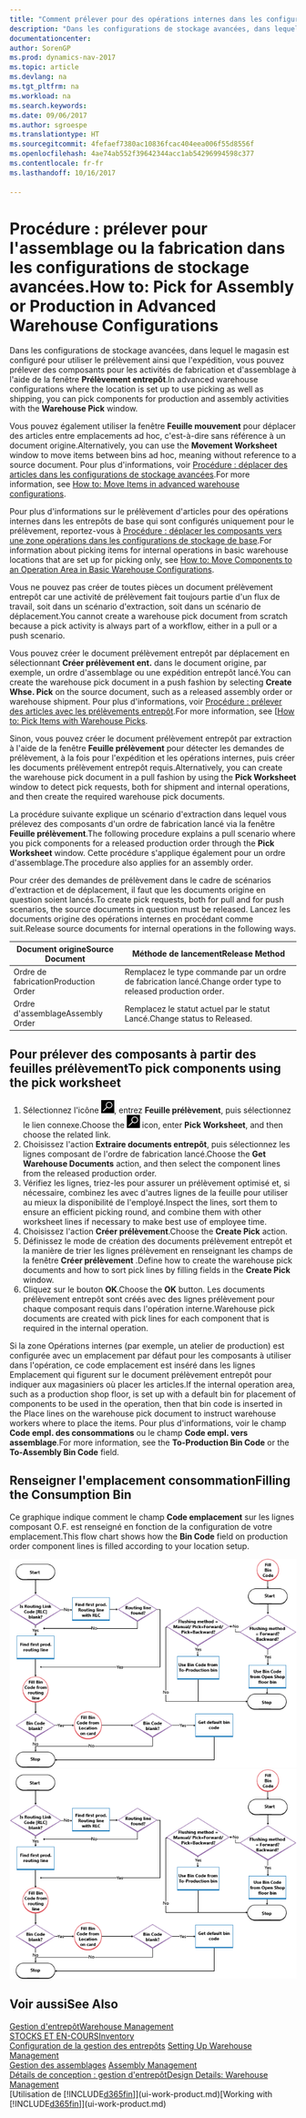 ```yaml
---
title: "Comment prélever pour des opérations internes dans les configurations de stockage avancées"
description: "Dans les configurations de stockage avancées, dans lequel le magasin est configuré pour utiliser le prélèvement ainsi que l'expédition, vous pouvez prélever des composants pour les activités de fabrication et d'assemblage à l'aide de la fenêtre **Prélèvement entrepôt**."
documentationcenter: 
author: SorenGP
ms.prod: dynamics-nav-2017
ms.topic: article
ms.devlang: na
ms.tgt_pltfrm: na
ms.workload: na
ms.search.keywords: 
ms.date: 09/06/2017
ms.author: sgroespe
ms.translationtype: HT
ms.sourcegitcommit: 4fefaef7380ac10836fcac404eea006f55d8556f
ms.openlocfilehash: 4ae74ab552f39642344acc1ab54296994598c377
ms.contentlocale: fr-fr
ms.lasthandoff: 10/16/2017

---
```

# <a name="how-to-pick-for-assembly-or-production-in-advanced-warehouse-configurations"></a><span data-ttu-id="4a213-103">Procédure : prélever pour l'assemblage ou la fabrication dans les configurations de stockage avancées.</span><span class="sxs-lookup"><span data-stu-id="4a213-103">How to: Pick for Assembly or Production in Advanced Warehouse Configurations</span></span>
<span data-ttu-id="4a213-104">Dans les configurations de stockage avancées, dans lequel le magasin est configuré pour utiliser le prélèvement ainsi que l'expédition, vous pouvez prélever des composants pour les activités de fabrication et d'assemblage à l'aide de la fenêtre **Prélèvement entrepôt**.</span><span class="sxs-lookup"><span data-stu-id="4a213-104">In advanced warehouse configurations where the location is set up to use picking as well as shipping, you can pick components for production and assembly activities with the **Warehouse Pick** window.</span></span>  

<span data-ttu-id="4a213-105">Vous pouvez également utiliser la fenêtre **Feuille mouvement** pour déplacer des articles entre emplacements ad hoc, c'est-à-dire sans référence à un document origine.</span><span class="sxs-lookup"><span data-stu-id="4a213-105">Alternatively, you can use the **Movement Worksheet** window to move items between bins ad hoc, meaning without reference to a source document.</span></span> <span data-ttu-id="4a213-106">Pour plus d'informations, voir [Procédure : déplacer des articles dans les configurations de stockage avancées](warehouse-how-to-move-items-in-advanced-warehousing.md).</span><span class="sxs-lookup"><span data-stu-id="4a213-106">For more information, see [How to: Move Items in advanced warehouse configurations](warehouse-how-to-move-items-in-advanced-warehousing.md).</span></span>  

<span data-ttu-id="4a213-107">Pour plus d'informations sur le prélèvement d'articles pour des opérations internes dans les entrepôts de base qui sont configurés uniquement pour le prélèvement, reportez-vous à [Procédure : déplacer les composants vers une zone opérations dans les configurations de stockage de base](warehouse-how-to-move-components-to-an-operation-area-in-basic-warehousing.md).</span><span class="sxs-lookup"><span data-stu-id="4a213-107">For information about picking items for internal operations in basic warehouse locations that are set up for picking only, see [How to: Move Components to an Operation Area in Basic Warehouse Configurations](warehouse-how-to-move-components-to-an-operation-area-in-basic-warehousing.md).</span></span>  

<span data-ttu-id="4a213-108">Vous ne pouvez pas créer de toutes pièces un document prélèvement entrepôt car une activité de prélèvement fait toujours partie d'un flux de travail, soit dans un scénario d'extraction, soit dans un scénario de déplacement.</span><span class="sxs-lookup"><span data-stu-id="4a213-108">You cannot create a warehouse pick document from scratch because a pick activity is always part of a workflow, either in a pull or a push scenario.</span></span>  

<span data-ttu-id="4a213-109">Vous pouvez créer le document prélèvement entrepôt par déplacement en sélectionnant **Créer prélèvement ent.** dans le document origine, par exemple, un ordre d'assemblage ou une expédition entrepôt lancé.</span><span class="sxs-lookup"><span data-stu-id="4a213-109">You can create the warehouse pick document in a push fashion by selecting **Create Whse. Pick** on the source document, such as a released assembly order or warehouse shipment.</span></span> <span data-ttu-id="4a213-110">Pour plus d'informations, voir [Procédure : prélever des articles avec les prélèvements entrepôt](warehouse-how-to-pick-items-for-warehouse-shipment.md).</span><span class="sxs-lookup"><span data-stu-id="4a213-110">For more information, see [[How to: Pick Items with Warehouse Picks](warehouse-how-to-pick-items-for-warehouse-shipment.md).</span></span>  

<span data-ttu-id="4a213-111">Sinon, vous pouvez créer le document prélèvement entrepôt par extraction à l'aide de la fenêtre **Feuille prélèvement** pour détecter les demandes de prélèvement, à la fois pour l'expédition et les opérations internes, puis créer les documents prélèvement entrepôt requis.</span><span class="sxs-lookup"><span data-stu-id="4a213-111">Alternatively, you can create the warehouse pick document in a pull fashion by using the **Pick Worksheet** window to detect pick requests, both for shipment and internal operations, and then create the required warehouse pick documents.</span></span>  

<span data-ttu-id="4a213-112">La procédure suivante explique un scénario d'extraction dans lequel vous prélevez des composants d'un ordre de fabrication lancé via la fenêtre **Feuille prélèvement**.</span><span class="sxs-lookup"><span data-stu-id="4a213-112">The following procedure explains a pull scenario where you pick components for a released production order through the **Pick Worksheet** window.</span></span> <span data-ttu-id="4a213-113">Cette procédure s'applique également pour un ordre d'assemblage.</span><span class="sxs-lookup"><span data-stu-id="4a213-113">The procedure also applies for an assembly order.</span></span>  

<span data-ttu-id="4a213-114">Pour créer des demandes de prélèvement dans le cadre de scénarios d'extraction et de déplacement, il faut que les documents origine en question soient lancés.</span><span class="sxs-lookup"><span data-stu-id="4a213-114">To create pick requests, both for pull and for push scenarios, the source documents in question must be released.</span></span> <span data-ttu-id="4a213-115">Lancez les documents origine des opérations internes en procédant comme suit.</span><span class="sxs-lookup"><span data-stu-id="4a213-115">Release source documents for internal operations in the following ways.</span></span>  

|<span data-ttu-id="4a213-116">Document origine</span><span class="sxs-lookup"><span data-stu-id="4a213-116">Source Document</span></span>|<span data-ttu-id="4a213-117">Méthode de lancement</span><span class="sxs-lookup"><span data-stu-id="4a213-117">Release Method</span></span>|  
|---------------------|--------------------|  
|<span data-ttu-id="4a213-118">Ordre de fabrication</span><span class="sxs-lookup"><span data-stu-id="4a213-118">Production Order</span></span>|<span data-ttu-id="4a213-119">Remplacez le type commande par un ordre de fabrication lancé.</span><span class="sxs-lookup"><span data-stu-id="4a213-119">Change order type to released production order.</span></span>|  
|<span data-ttu-id="4a213-120">Ordre d'assemblage</span><span class="sxs-lookup"><span data-stu-id="4a213-120">Assembly Order</span></span>|<span data-ttu-id="4a213-121">Remplacez le statut actuel par le statut Lancé.</span><span class="sxs-lookup"><span data-stu-id="4a213-121">Change status to Released.</span></span>|  

## <a name="to-pick-components-using-the-pick-worksheet"></a><span data-ttu-id="4a213-122">Pour prélever des composants à partir des feuilles prélèvement</span><span class="sxs-lookup"><span data-stu-id="4a213-122">To pick components using the pick worksheet</span></span>  
1.  <span data-ttu-id="4a213-123">Sélectionnez l'icône ![Page ou état pour la recherche](media/ui-search/search_small.png "Page ou état pour la recherche"), entrez **Feuille prélèvement**, puis sélectionnez le lien connexe.</span><span class="sxs-lookup"><span data-stu-id="4a213-123">Choose the ![Search for Page or Report](media/ui-search/search_small.png "Search for Page or Report icon") icon, enter **Pick Worksheet**, and then choose the related link.</span></span>  
2.  <span data-ttu-id="4a213-124">Choisissez l'action **Extraire documents entrepôt**, puis sélectionnez les lignes composant de l'ordre de fabrication lancé.</span><span class="sxs-lookup"><span data-stu-id="4a213-124">Choose the **Get Warehouse Documents** action, and then select the component lines from the released production order.</span></span>  
3.  <span data-ttu-id="4a213-125">Vérifiez les lignes, triez-les pour assurer un prélèvement optimisé et, si nécessaire, combinez les avec d'autres lignes de la feuille pour utiliser au mieux la disponibilité de l'employé.</span><span class="sxs-lookup"><span data-stu-id="4a213-125">Inspect the lines, sort them to ensure an efficient picking round, and combine them with other worksheet lines if necessary to make best use of employee time.</span></span>  
4.  <span data-ttu-id="4a213-126">Choisissez l'action **Créer prélèvement**.</span><span class="sxs-lookup"><span data-stu-id="4a213-126">Choose the **Create Pick** action.</span></span>  
5.  <span data-ttu-id="4a213-127">Définissez le mode de création des documents prélèvement entrepôt et la manière de trier les lignes prélèvement en renseignant les champs de la fenêtre **Créer prélèvement** .</span><span class="sxs-lookup"><span data-stu-id="4a213-127">Define how to create the warehouse pick documents and how to sort pick lines by filling fields in the **Create Pick** window.</span></span>  
6.  <span data-ttu-id="4a213-128">Cliquez sur le bouton **OK**.</span><span class="sxs-lookup"><span data-stu-id="4a213-128">Choose the **OK** button.</span></span> <span data-ttu-id="4a213-129">Les documents prélèvement entrepôt sont créés avec des lignes prélèvement pour chaque composant requis dans l'opération interne.</span><span class="sxs-lookup"><span data-stu-id="4a213-129">Warehouse pick documents are created with pick lines for each component that is required in the internal operation.</span></span>  

<span data-ttu-id="4a213-130">Si la zone Opérations internes (par exemple, un atelier de production) est configurée avec un emplacement par défaut pour les composants à utiliser dans l'opération, ce code emplacement est inséré dans les lignes Emplacement qui figurent sur le document prélèvement entrepôt pour indiquer aux magasiniers où placer les articles.</span><span class="sxs-lookup"><span data-stu-id="4a213-130">If the internal operation area, such as a production shop floor, is set up with a default bin for placement of components to be used in the operation, then that bin code is inserted in the Place lines on the warehouse pick document to instruct warehouse workers where to place the items.</span></span> <span data-ttu-id="4a213-131">Pour plus d'informations, voir le champ **Code empl. des consommations** ou le champ **Code empl. vers assemblage**.</span><span class="sxs-lookup"><span data-stu-id="4a213-131">For more information, see the **To-Production Bin Code** or the **To-Assembly Bin Code** field.</span></span>

## <a name="filling-the-consumption-bin"></a><span data-ttu-id="4a213-132">Renseigner l'emplacement consommation</span><span class="sxs-lookup"><span data-stu-id="4a213-132">Filling the Consumption Bin</span></span>
<span data-ttu-id="4a213-133">Ce graphique indique comment le champ **Code emplacement** sur les lignes composant O.F. est renseigné en fonction de la configuration de votre emplacement.</span><span class="sxs-lookup"><span data-stu-id="4a213-133">This flow chart shows how the **Bin Code** field on production order component lines is filled according to your location setup.</span></span>

<span data-ttu-id="4a213-134">![Organigramme Flux d'emplacement](media/binflow.png "BinFlow")</span><span class="sxs-lookup"><span data-stu-id="4a213-134">![Bin flow chart](media/binflow.png "BinFlow")</span></span>  

## <a name="see-also"></a><span data-ttu-id="4a213-135">Voir aussi</span><span class="sxs-lookup"><span data-stu-id="4a213-135">See Also</span></span>
[<span data-ttu-id="4a213-136">Gestion d'entrepôt</span><span class="sxs-lookup"><span data-stu-id="4a213-136">Warehouse Management</span></span>](warehouse-manage-warehouse.md)  
[<span data-ttu-id="4a213-137">STOCKS ET EN-COURS</span><span class="sxs-lookup"><span data-stu-id="4a213-137">Inventory</span></span>](inventory-manage-inventory.md)  
<span data-ttu-id="4a213-138">[Configuration de la gestion des entrepôts](warehouse-setup-warehouse.md)   </span><span class="sxs-lookup"><span data-stu-id="4a213-138">[Setting Up Warehouse Management](warehouse-setup-warehouse.md)   </span></span>  
<span data-ttu-id="4a213-139">[Gestion des assemblages](assembly-assemble-items.md)  </span><span class="sxs-lookup"><span data-stu-id="4a213-139">[Assembly Management](assembly-assemble-items.md)  </span></span>  
[<span data-ttu-id="4a213-140">Détails de conception : gestion d'entrepôt</span><span class="sxs-lookup"><span data-stu-id="4a213-140">Design Details: Warehouse Management</span></span>](design-details-warehouse-management.md)  
<span data-ttu-id="4a213-141">[Utilisation de [!INCLUDE[d365fin](includes/d365fin_md.md)]](ui-work-product.md)</span><span class="sxs-lookup"><span data-stu-id="4a213-141">[Working with [!INCLUDE[d365fin](includes/d365fin_md.md)]](ui-work-product.md)</span></span>

